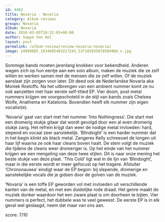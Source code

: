 ```yaml
---
id: 4462
title: Novaria - Novaria
category: Album reviews
groups: Novaria
album: Novaria
date: 2018-03-05T19:31:03+00:00
author: Seppe Van Ael
layout: post
permalink: /album-review/review-novaria-novaria/
image: 24899685_1834605483217243_537183935878584966_n.jpg
---
```

Sommige bands moeten jarenlang knokken voor bekendheid. Anderen wagen zich op hun eentje aan een solo album, maken de muziek die ze zelf willen en werken samen met de mensen die ze zelf willen. Of de muziek aanslaat zijn zorgen voor later. Dit deed ook de Nederlandse Novaria aka Moniek Roeloffs. Na het uitbrengen van een ambient nummer komt ze nu ook aanzetten met haar eerste self-titled EP. Vier doom, post metal nummers krijgen we voorgeschoteld in de stijl van bands zoals Chelsea Wolfe, Anathema en Katatonia. Bovendien heeft elk nummer zijn eigen vocalist(e).

‘Novaria’ gaat van start met het nummer ‘Into Nothingness’. Die start met een dromerig stukje gitaar dat wordt gevolgd door een al even dromerig stukje zang. Het refrein krijgt dan weer de nodige metal invloeden: hard, slepend en vocaal zeer aanstekelijk. ‘Blindsight’ is een harder nummer dat in het begin klinkt als black metal. Zangeres Kelly schreeuwt de longen uit haar lijf waarna ze ook haar cleans boven haalt. De stem volgt de muziek die tijdens de cleans weer dromeriger is. Op het einde van het nummer krijgen we een mengeling van deze twee stijlen. Dit is naar onze mening het beste stukje van deze plaat. ‘This Cold’ ligt wat in de lijn van ‘Blindsight’, maar in die eerste wordt er meer gefocust op het tragere. Afsluiter ‘Chrononausea’ eindigt waar de EP begon: bij slepende, dromerige en aanstekelijke vocals die je gidsen door de golven van de muziek.

‘Novaria’ is een toffe EP geworden vol met invloeden uit verschillende kanten van de metal, en met een duidelijke rode draad. Het genre maakt de muziek donker waardoor het een zware plaat is om doorheen te bijten. Vier nummers is perfect, het dubbele was te veel geweest. De eerste EP is in elk geval wel geslaagd, neem dat maar van ons aan.

score: 7/10
